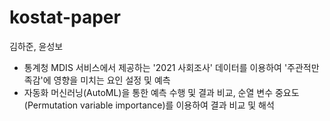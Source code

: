 # kostat-paper
김하준, 윤성보
- 통계청 MDIS 서비스에서 제공하는 '2021 사회조사' 데이터를 이용하여 '주관적만족감'에 영향을 미치는 요인 설정 및 예측
- 자동화 머신러닝(AutoML)을 통한 예측 수행 및 결과 비교, 순열 변수 중요도(Permutation variable importance)를 이용하여 결과 비교 및 해석
